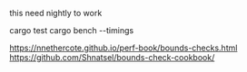 this need nightly to work


cargo test
cargo bench
--timings

https://nnethercote.github.io/perf-book/bounds-checks.html
https://github.com/Shnatsel/bounds-check-cookbook/